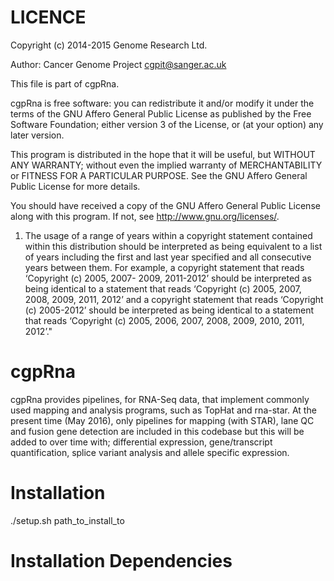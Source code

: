 LICENCE
=======

Copyright (c) 2014-2015 Genome Research Ltd.

Author: Cancer Genome Project <cgpit@sanger.ac.uk>

This file is part of cgpRna.

cgpRna is free software: you can redistribute it and/or modify it under
the terms of the GNU Affero General Public License as published by the Free
Software Foundation; either version 3 of the License, or (at your option) any
later version.

This program is distributed in the hope that it will be useful, but WITHOUT
ANY WARRANTY; without even the implied warranty of MERCHANTABILITY or FITNESS
FOR A PARTICULAR PURPOSE. See the GNU Affero General Public License for more
details.

You should have received a copy of the GNU Affero General Public License
along with this program. If not, see <http://www.gnu.org/licenses/>.

1. The usage of a range of years within a copyright statement contained within
this distribution should be interpreted as being equivalent to a list of years
including the first and last year specified and all consecutive years between
them. For example, a copyright statement that reads ‘Copyright (c) 2005, 2007-
2009, 2011-2012’ should be interpreted as being identical to a statement that
reads ‘Copyright (c) 2005, 2007, 2008, 2009, 2011, 2012’ and a copyright
statement that reads ‘Copyright (c) 2005-2012’ should be interpreted as being
identical to a statement that reads ‘Copyright (c) 2005, 2006, 2007, 2008,
2009, 2010, 2011, 2012’."

cgpRna
======

cgpRna provides pipelines, for RNA-Seq data, that implement commonly used mapping 
and analysis programs, such as TopHat and rna-star.
At the present time (May 2016), only pipelines for mapping (with STAR), lane QC 
and fusion gene detection are included in this codebase but this will be added 
to over time with; differential expression, gene/transcript quantification, splice 
variant analysis and allele specific expression.

Installation
============

./setup.sh path_to_install_to

Installation Dependencies
=========================

